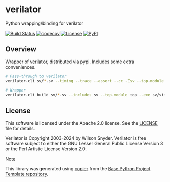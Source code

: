 # verilator

Python wrapping/binding for verilator

[![Build Status](https://github.com/dau-dev/verilator/actions/workflows/build.yaml/badge.svg?branch=main&event=push)](https://github.com/dau-dev/verilator/actions/workflows/build.yaml)
[![codecov](https://codecov.io/gh/dau-dev/verilator/branch/main/graph/badge.svg)](https://codecov.io/gh/dau-dev/verilator)
[![License](https://img.shields.io/github/license/dau-dev/verilator)](https://github.com/dau-dev/verilator)
[![PyPI](https://img.shields.io/pypi/v/verilator.svg)](https://pypi.python.org/pypi/verilator)

## Overview

Wrapper of [verilator](https://github.com/verilator/verilator), distributed via pypi. Includes some extra conveniences.

```bash
# Pass-through to verilator
verilator-cli sv/*.sv --timing --trace --assert --cc -Isv --top-module top --build -j 0 --exe sv/sim_sv.cpp

# Wrapper
verilator-cli build sv/*.sv --includes sv --top-module top --exe sv/sim_sv.cpp
```

## License
This software is licensed under the Apache 2.0 license. See the [LICENSE](LICENSE) file for details.

Verilator is Copyright 2003-2024 by Wilson Snyder. Verilator is free software subject to either the GNU Lesser General Public License Version 3 or the Perl Artistic License Version 2.0.

> [!NOTE]
> This library was generated using [copier](https://copier.readthedocs.io/en/stable/) from the [Base Python Project Template repository](https://github.com/python-project-templates/base).
